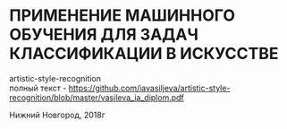 # ПРИМЕНЕНИЕ МАШИННОГО ОБУЧЕНИЯ ДЛЯ ЗАДАЧ КЛАССИФИКАЦИИ В ИСКУССТВЕ
artistic-style-recognition  
полный текст - https://github.com/iavasiljeva/artistic-style-recognition/blob/master/vasileva_ia_diplom.pdf

Нижний Новгород, 2018г
